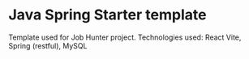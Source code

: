 # Java Spring Starter template
Template used for Job Hunter project. Technologies used: React Vite, Spring (restful), MySQL

